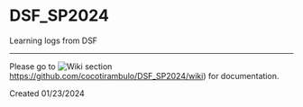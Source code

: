 # DSF_SP2024
Learning logs from DSF

***

Please go to ![Wiki section](https://github.com/cocotirambulo/DSF_SP2024/wiki)https://github.com/cocotirambulo/DSF_SP2024/wiki) for documentation. 

Created 01/23/2024
